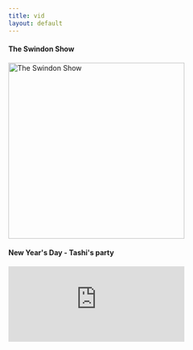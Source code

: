 ```yaml
---
title: vid
layout: default
---
```


<h4>The Swindon Show</h4>
<a href="http://www.youtube.com/watch?v=hNBJ2saxSo4&amp;t=24m25s"><img src="{{ site.baseurl }}/assets/images/Gallery/wp833bd5ab_0a.jpg" alt="The Swindon Show" width="350"></a>

<h4>New Year's Day - Tashi's party</h4>
 <iframe width="350" height="" src="http://www.youtube.com/embed/2yEWIFE9zrQ?rel=0" frameborder="0" allowfullscreen=""></iframe>
